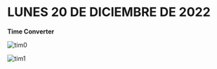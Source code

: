 # LUNES 20 DE DICIEMBRE DE 2022

**Time Converter**



![tim0](https://user-images.githubusercontent.com/78062925/208604608-c892d715-8b65-4c14-a71b-2880a2ae2b96.png)

![tim1](https://user-images.githubusercontent.com/78062925/208604613-cea37c3b-b4d9-4b6a-8432-a667f2cdb085.png)


